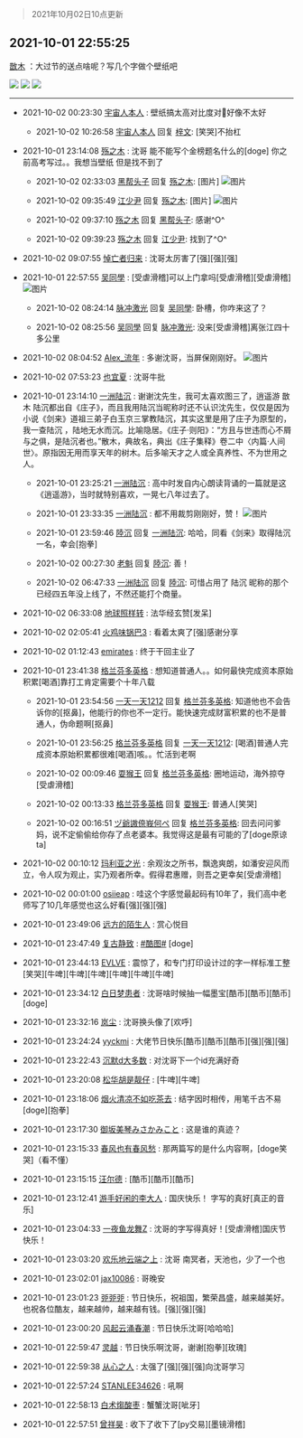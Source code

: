 > 2021年10月02日10点更新
<link rel="stylesheet" href="https://cdn.jsdelivr.net/gh/taotie6/sampleJSON@main/css/photo_show.css">
<meta name="referrer" content="no-referrer" />


 ## 2021-10-01 22:55:25 

 [㪚木](https://www.coolapk.com/picture/30398836?shareKey=YjZjMmIxYmMwMDdkNjE1NzIyYzg~) ：大过节的送点啥呢？写几个字做个壁纸吧 

<div class="album">
<img class="img-item" src="https://image.coolapk.com/picture/2021/1001/22/1081091_413a315d_0122_9536@1080x2340.jpeg" />
<img class="img-item" src="https://image.coolapk.com/picture/2021/1001/22/1081091_6e24195f_0122_9537@1080x2340.jpeg" />
<img class="img-item" src="https://image.coolapk.com/picture/2021/1001/22/1081091_b076120f_0122_954@1080x2340.jpeg" />
</div>

 ------- 

- 2021-10-02 00:23:30 [宇宙人本人](uid=1597114) : 壁纸搞太高对比度对👀好像不太好 

    - 2021-10-02 10:26:58 [宇宙人本人](uid=1597114) 回复 [梓文](uid=2075001): [笑哭]不抬杠 

- 2021-10-01 23:14:08 [殇之木](uid=1085570) : 沈哥 能不能写个金榜题名什么的[doge]  你之前高考写过。。我想当壁纸 但是找不到了 

    - 2021-10-02 02:33:03 [黑帮头子](uid=2838832) 回复 [殇之木](uid=1085570): [图片] ![图片](https://image.coolapk.com/feed/2021/1002/02/2838832_393a080c_3181_5287@1080x2400.jpeg)

    - 2021-10-02 09:35:49 [江少尹](uid=3524927) 回复 [殇之木](uid=1085570): [图片] ![图片](https://image.coolapk.com/feed/2021/1002/09/3524927_8548_2485@828x828.jpg)

    - 2021-10-02 09:37:10 [殇之木](uid=1085570) 回复 [黑帮头子](uid=2838832): 感谢^O^ 

    - 2021-10-02 09:39:23 [殇之木](uid=1085570) 回复 [江少尹](uid=3524927): 找到了^O^ 

- 2021-10-02 09:07:55 [悼亡者归来](uid=2627573) : 沈哥太厉害了[强][强][强] 

- 2021-10-01 22:57:55 [吴同學](uid=1320218) : [受虐滑稽]可以上门拿吗[受虐滑稽][受虐滑稽] ![图片](https://image.coolapk.com/feed/2021/1001/22/1320218_f6c8d894_0273_7725@1080x2340.png)

    - 2021-10-02 08:24:14 [脉冲激光](uid=1825566) 回复 [吴同學](uid=1320218): 卧槽，你咋来这了？ 

    - 2021-10-02 08:25:56 [吴同學](uid=1320218) 回复 [脉冲激光](uid=1825566): 没来[受虐滑稽]离张江四十多公里 

- 2021-10-02 08:04:52 [Alex_流年](uid=591848) : 多谢沈哥，当屏保刚刚好。 ![图片](https://image.coolapk.com/feed/2021/1002/08/591848_28162056_3091_005@1080x2340.jpeg)

- 2021-10-02 07:53:23 [也宜夏](uid=525398) : 沈哥牛批 

- 2021-10-01 23:14:10 [一洲陆沉](uid=889471) : 谢谢沈先生，我可太喜欢图三了，逍遥游 㪚木  陆沉都出自《庄子》，而且我用陆沉当昵称时还不认识沈先生，仅仅是因为小说《剑来》道祖三弟子白玉京三掌教陆沉，其实这里是用了庄子为原型的，我一查陆沉 ，陆地无水而沉。比喻隐居。《庄子·则阳》：“方且与世违而心不屑与之俱，是陆沉者也。”散木<!--break-->，典故名，典出《庄子集释》卷二中〈内篇·人间世〉。原指因无用而享天年的树木。后多喻天才之人或全真养性、不为世用之人。 

    - 2021-10-01 23:25:21 [一洲陆沉](uid=889471) : 高中时发自内心朗读背诵的一篇就是这《逍遥游》，当时就特别喜欢，一晃七八年过去了。 

    - 2021-10-01 23:33:35 [一洲陆沉](uid=889471) : 都不用裁剪刚刚好，赞！ ![图片](https://image.coolapk.com/feed/2021/1001/23/889471_e6dcb9ef_2413_681@1080x2400.jpeg)

    - 2021-10-01 23:59:46 [陸沉](uid=1527530) 回复 [一洲陆沉](uid=889471): 哈哈，同看《剑来》取得陆沉一名，幸会[抱拳] 

    - 2021-10-02 00:27:30 [老魁](uid=1703096) 回复 [陸沉](uid=1527530): 善！ 

    - 2021-10-02 06:47:33 [一洲陆沉](uid=889471) 回复 [陸沉](uid=1527530): 可惜占用了 陆沉 昵称的那个已经四五年没上线了，不然还能打个商量。 

- 2021-10-02 06:33:08 [地球照样转](uid=1078484) : 法华经玄赞[发呆] 

- 2021-10-02 02:05:41 [火鸡味锅巴3](uid=1060439) : 看着太爽了[强]感谢分享 

- 2021-10-02 01:12:43 [emirates](uid=2140963) : 终于干回主业了 

- 2021-10-01 23:41:38 [格兰芬多英格](uid=4157384) : 想知道普通人。。如何最快完成资本原始积累[喝酒]靠打工肯定需要个十年八载 

    - 2021-10-01 23:54:56 [一天一天1212](uid=2189099) 回复 [格兰芬多英格](uid=4157384): 知道他也不会告诉你的[抠鼻]，他能行的你也不一定行。能快速完成财富积累的也不是普通人，伪命题啊[抠鼻] 

    - 2021-10-01 23:56:25 [格兰芬多英格](uid=4157384) 回复 [一天一天1212](uid=2189099): [喝酒]普通人完成资本原始积累都很难[喝酒]咳。。忙活到老啊 

    - 2021-10-02 00:09:46 [耍猴王](uid=2055455) 回复 [格兰芬多英格](uid=4157384): 圈地运动，海外掠夺[受虐滑稽] 

    - 2021-10-02 00:13:33 [格兰芬多英格](uid=4157384) 回复 [耍猴王](uid=2055455): 普通人[笑哭] 

    - 2021-10-02 00:16:51 [ヅ爺謸倷峩何ぺ](uid=11968954) 回复 [格兰芬多英格](uid=4157384): 回去问问爹妈，说不定偷偷给你存了点老婆本。我觉得这是最有可能的了[doge原谅ta] 

- 2021-10-02 00:10:12 [玛利亚之光](uid=3142203) : 余观汝之所书，飘逸爽朗，如潘安迎风而立，令人叹为观止，实乃观者所幸。假得君惠赠，则吾之更幸矣[受虐滑稽] 

- 2021-10-02 00:01:00 [osiieap](uid=1687962) : 哇这个字感觉最起码有10年了，我们高中老师写了10几年感觉也这么好看[强][强][强] 

- 2021-10-01 23:49:06 [远方的陌生人](uid=1887972) : 赏心悦目 

- 2021-10-01 23:47:49 [复古静致](uid=1141938) : <a class="feed-link-tag" href="/t/酷图?type=8">#酷图#</a> [doge] 

- 2021-10-01 23:44:13 [EVLVE](uid=624501) : 震惊了，和专门打印设计过的字一样标准工整[笑哭][牛啤][牛啤][牛啤][牛啤][牛啤][牛啤] 

- 2021-10-01 23:34:12 [白日梦患者](uid=533502) : 沈哥啥时候抽一幅墨宝[酷币][酷币][酷币][doge] 

- 2021-10-01 23:32:16 [岚尘](uid=1308250) : 沈哥换头像了[欢呼] 

- 2021-10-01 23:24:24 [yyckmi](uid=2884622) : 大佬节日快乐[酷币][酷币][酷币][强][强][强] 

- 2021-10-01 23:22:43 [沉默d大多数](uid=3441191) : 对沈哥下一个id充满好奇 

- 2021-10-01 23:20:08 [松华胡是靓仔](uid=692318) : [牛啤][牛啤] 

- 2021-10-01 23:18:06 [烟火清凉不如吃茶去](uid=4279524) : 结字因时相传，用笔千古不易[doge][抱拳] 

- 2021-10-01 23:17:30 [御坂美琴みさかみこと](uid=2289651) : 这是谁的真迹？ 

- 2021-10-01 23:15:33 [春风也有春风愁](uid=5536993) : 那两篇写的是什么内容啊，[doge笑哭]（看不懂） 

- 2021-10-01 23:15:15 [汪尔德](uid=1595236) : [酷币][酷币][酷币] 

- 2021-10-01 23:12:41 [游手好闲的李大人](uid=1704844) : 国庆快乐！
字写的真好[真正的音乐] 

- 2021-10-01 23:04:33 [一夜鱼龙舞Z](uid=2440130) : 沈哥的字写得真好！[受虐滑稽]国庆节快乐！ 

- 2021-10-01 23:03:20 [欢乐地云端之上](uid=1082733) : 沈哥
南冥者，天池也，少了一个也 

- 2021-10-01 23:02:01 [jax10086](uid=797822) : 哥晚安 

- 2021-10-01 23:01:23 [戼戼戼](uid=4044548) : 节日快乐，祝祖国，繁荣昌盛，越来越美好。也祝各位酷友，越来越帅，越来越有钱。[强][强][强] 

- 2021-10-01 23:00:20 [风起云涌春潮](uid=2903311) : 节日快乐沈哥[哈哈哈] 

- 2021-10-01 22:59:47 [灵越](uid=1324630) : 节日快乐啊沈哥，谢谢[抱拳][玫瑰] 

- 2021-10-01 22:59:38 [从心之人](uid=3359478) : 太强了[强][强][强]向沈哥学习 

- 2021-10-01 22:57:24 [STANLEE34626](uid=3325205) : 吼啊 

- 2021-10-01 22:58:13 [白术煼酸枣](uid=8303609) : 蟹蟹沈哥[呲牙] 

- 2021-10-01 22:57:51 [曾祥昊](uid=6695078) : 收下了收下了[py交易][墨镜滑稽] 

